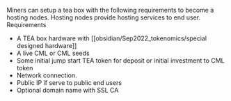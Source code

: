 Miners can setup a tea box with the following requirements to become a hosting nodes. Hosting nodes provide hosting services to end user.
Requirements
- A TEA box hardware with [[obsidian/Sep2022_tokenomics/special designed hardware]]
- A live CML or CML seeds
- Some initial jump start TEA token for deposit or initial investment to CML token
- Network connection. 
- Public IP if serve to public end users
- Optional domain name with SSL CA